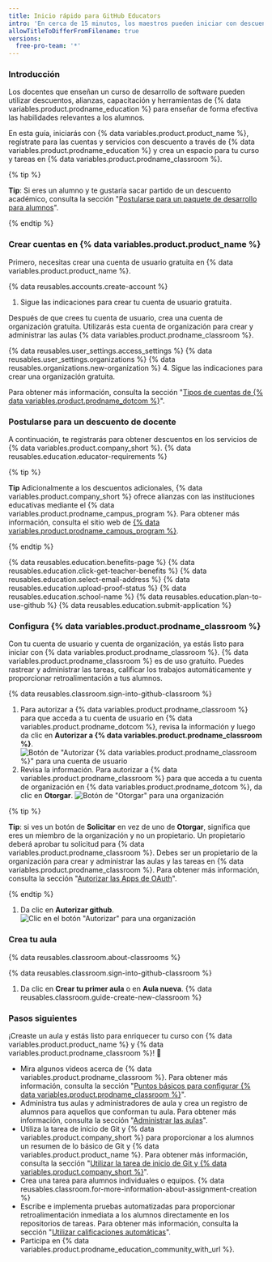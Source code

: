```yaml
---
title: Inicio rápido para GitHub Educators
intro: 'En cerca de 15 minutos, los maestros pueden iniciar con descuentos, capacitación y herramientas para {% data variables.product.company_short %}, posteriormente, pueden crear un aula para los alumnos en un curso de desarrollo de software utilizando {% data variables.product.prodname_classroom %}.'
allowTitleToDifferFromFilename: true
versions:
  free-pro-team: '*'
---
```


### Introducción

Los docentes que enseñan un curso de desarrollo de software pueden utilizar descuentos, alianzas, capacitación y herramientas de {% data variables.product.prodname_education %} para enseñar de forma efectiva las habilidades relevantes a los alumnos.

En esta guía, iniciarás con {% data variables.product.product_name %}, regístrate para las cuentas y servicios con descuento a través de {% data variables.product.prodname_education %} y crea un espacio para tu curso y tareas en {% data variables.product.prodname_classroom %}.

{% tip %}

**Tip**: Si eres un alumno y te gustaría sacar partido de un descuento académico, consulta la sección "[Postularse para un paquete de desarrollo para alumnos](/github/teaching-and-learning-with-github-education/applying-for-a-student-developer-pack)".

{% endtip %}

### Crear cuentas en {% data variables.product.product_name %}

Primero, necesitas crear una cuenta de usuario gratuita en {% data variables.product.product_name %}.

{% data reusables.accounts.create-account %}
1. Sigue las indicaciones para crear tu cuenta de usuario gratuita.

Después de que crees tu cuenta de usuario, crea una cuenta de organización gratuita. Utilizarás esta cuenta de organización para crear y administrar las aulas {% data variables.product.prodname_classroom %}.

{% data reusables.user_settings.access_settings %}
{% data reusables.user_settings.organizations %}
{% data reusables.organizations.new-organization %}
4. Sigue las indicaciones para crear una organización gratuita.

Para obtener más información, consulta la sección "[Tipos de cuentas de {% data variables.product.prodname_dotcom %}](/github/getting-started-with-github/types-of-github-accounts)".

### Postularse para un descuento de docente

A continuación, te registrarás para obtener descuentos en los servicios de {% data variables.product.company_short %}. {% data reusables.education.educator-requirements %}

{% tip %}

**Tip** Adicionalmente a los descuentos adicionales, {% data variables.product.company_short %} ofrece alianzas con las instituciones educativas mediante el {% data variables.product.prodname_campus_program %}. Para obtener más información, consulta el sitio web de [{% data variables.product.prodname_campus_program %}](https://education.github.com/schools).

{% endtip %}

{% data reusables.education.benefits-page %}
{% data reusables.education.click-get-teacher-benefits %}
{% data reusables.education.select-email-address %}
{% data reusables.education.upload-proof-status %}
{% data reusables.education.school-name %}
{% data reusables.education.plan-to-use-github %}
{% data reusables.education.submit-application %}

### Configura {% data variables.product.prodname_classroom %}

Con tu cuenta de usuario y cuenta de organización, ya estás listo para iniciar con {% data variables.product.prodname_classroom %}. {% data variables.product.prodname_classroom %} es de uso gratuito. Puedes rastrear y administrar las tareas, calificar los trabajos automáticamente y proporcionar retroalimentación a tus alumnos.

{% data reusables.classroom.sign-into-github-classroom %}
1. Para autorizar a {% data variables.product.prodname_classroom %} para que acceda a tu cuenta de usuario en {% data variables.product.prodname_dotcom %}, revisa la información y luego da clic en **Autorizar a {% data variables.product.prodname_classroom %}**. ![Botón de "Autorizar {% data variables.product.prodname_classroom %}" para una cuenta de usuario](/assets/images/help/classroom/setup-click-authorize-github-classroom.png)
1. Revisa la información. Para autorizar a {% data variables.product.prodname_classroom %} para que acceda a tu cuenta de organización en {% data variables.product.prodname_dotcom %}, da clic en **Otorgar**. ![Botón de "Otorgar" para una organización](/assets/images/help/classroom/setup-click-grant.png)

  {% tip %}

  **Tip**: si ves un botón de **Solicitar** en vez de uno de **Otorgar**, significa que eres un miembro de la organización y no un propietario. Un propietario deberá aprobar tu solicitud para {% data variables.product.prodname_classroom %}. Debes ser un propietario de la organización para crear y administrar las aulas y las tareas en {% data variables.product.prodname_classroom %}. Para obtener más información, consulta la sección "[Autorizar las Apps de OAuth](/github/authenticating-to-github/authorizing-oauth-apps#oauth-apps-and-organizations)".

  {% endtip %}

1. Da clic en **Autorizar github**. ![Clic en el botón "Autorizar" para una organización](/assets/images/help/classroom/setup-click-authorize-github.png)

### Crea tu aula

{% data reusables.classroom.about-classrooms %}

{% data reusables.classroom.sign-into-github-classroom %}
1. Da clic en **Crear tu primer aula** o en **Aula nueva**.
{% data reusables.classroom.guide-create-new-classroom %}

### Pasos siguientes

¡Creaste un aula y estás listo para enriquecer tu curso con {% data variables.product.product_name %} y {% data variables.product.prodname_classroom %}!  🎉

- Mira algunos videos acerca de {% data variables.product.prodname_classroom %}. Para obtener más información, consulta la sección "[Puntos básicos para configurar {% data variables.product.prodname_classroom %}](/education/manage-coursework-with-github-classroom/basics-of-setting-up-github-classroom)".
- Administra tus aulas y administradores de aula y crea un registro de alumnos para aquellos que conforman tu aula. Para obtener más información, consulta la sección "[Administrar las aulas](/education/manage-coursework-with-github-classroom/manage-classrooms)".
- Utiliza la tarea de inicio de Git y {% data variables.product.company_short %} para proporcionar a los alumnos un resumen de lo básico de Git y {% data variables.product.product_name %}. Para obtener más información, consulta la sección "[Utilizar la tarea de inicio de Git y {% data variables.product.company_short %}](/education/manage-coursework-with-github-classroom/use-the-git-and-github-starter-assignment)".
- Crea una tarea para alumnos individuales o equipos. {% data reusables.classroom.for-more-information-about-assignment-creation %}
- Escribe e implementa pruebas automatizadas para proporcionar retroalimentación inmediata a los alumnos directamente en los repositorios de tareas. Para obtener más información, consulta la sección "[Utilizar calificaciones automáticas](/education/manage-coursework-with-github-classroom/use-autograding)".
- Participa en {% data variables.product.prodname_education_community_with_url %}.

